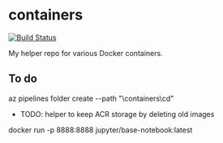 # containers

[![Build Status](https://dev.azure.com/rjfmachado/azuredemos/_apis/build/status/rjfmachado.containers?branchName=master)](https://dev.azure.com/rjfmachado/azuredemos/_build/latest?definitionId=19&branchName=master)

My helper repo for various Docker containers.

## To do
az pipelines folder create --path "\containers\cd"

- TODO: helper to keep ACR storage by deleting old images

docker run -p 8888:8888 jupyter/base-notebook:latest